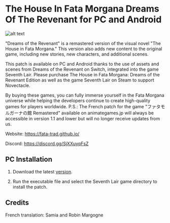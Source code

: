 # The House In Fata Morgana Dreams Of The Revenant for PC and Android
![alt text](https://raw.githubusercontent.com/MysticHaze157/fata-morgana-remastered-french/main/Accueil.jpg)

"Dreams of the Revenant" is a remastered version of the visual novel "The House in Fata Morgana."
This version also adds new content to the original game, including new stories, new characters, and additional scenes.

This patch is available on PC and Android thanks to the use of assets and scenes from Dreams of the Revenant on Switch, integrated into the game Seventh Lair.
Please purchase The House in Fata Morgana: Dreams of the Revenant Edition as well as the game Seventh Lair on Steam to support Novectacle.

By buying these games, you can fully immerse yourself in the Fata Morgana universe while helping the developers continue to create high-quality games for players worldwide.
P.S.: The French patch for the game "ファタモルガーナの館 Remastered" available on animategames.jp will always be accessible in version 1.1 and lower but will no longer receive updates from us.

Website: https://fata-trad.github.io/

Discord: https://discord.gg/SjXXuyqFsZ

## PC Installation
1. Download the latest [version](https://github.com/MysticHaze157/fata-morgana-remastered-french/releases).

2. Run the executable file and select the Seventh Lair game directory to install the patch.

## Credits

French translation: Samia and Robin Margogne
